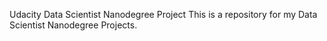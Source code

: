 Udacity Data Scientist Nanodegree Project
This is a repository for my Data Scientist Nanodegree Projects.
